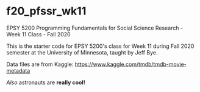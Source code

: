 # f20_pfssr_wk11
EPSY 5200 Programming Fundamentals for Social Science Research - Week 11 Class - Fall 2020

This is the starter code for EPSY 5200's class for Week 11 during Fall 2020 semester at the University of Minnesota, taught by Jeff Bye.

Data files are from Kaggle: https://www.kaggle.com/tmdb/tmdb-movie-metadata

*Also* astronauts are **really cool!**
